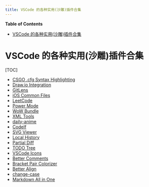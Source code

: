 ```yaml
---
title: VSCode 的各种实用(沙雕)插件合集
---
```


<!-- START doctoc generated TOC please keep comment here to allow auto update -->
<!-- DON'T EDIT THIS SECTION, INSTEAD RE-RUN doctoc TO UPDATE -->
**Table of Contents**

- [VSCode 的各种实用(沙雕)插件合集](#vscode-的各种实用沙雕插件合集)

<!-- END doctoc generated TOC please keep comment here to allow auto update -->



# VSCode 的各种实用(沙雕)插件合集

[TOC]

- [CSGO .cfg Syntax Highlighting](https://github.com/ageofkimptown/language-csgo-cfg)
- [Draw.io Integration](https://github.com/hediet/vscode-drawio.git)
- [GitLens](https://github.com/eamodio/vscode-gitlens.git)
- [iOS Common Files](https://github.com/orta/vscode-ios-common-files)
- [LeetCode](https://github.com/LeetCode-OpenSource/vscode-leetcode)
- [Power Mode](https://github.com/hoovercj/vscode-power-mode.git)
- [WoW Bundle](https://github.com/Septh/vscode-wow-bundle/)
- [XML Tools](https://github.com/DotJoshJohnson/vscode-xml)
- [daily-anime](https://github.com/deepred5/daily-anime)
- [CodeIf](https://github.com/unbug/codelf#codelf-for-vs-code)
- [SVG Viewer](https://github.com/cssho/vscode-svgviewer.git)
- [Local History](https://github.com/zabel-xyz/local-history.git)
- [Partial Diff](https://github.com/ryu1kn/vscode-partial-diff)
- [TODO Tree](https://github.com/Gruntfuggly/todo-tree)
- [VSCode Icons](https://github.com/vscode-icons/vscode-icons)
- [Better Comments](https://github.com/aaron-bond/better-comments)
- [Bracket Pair Colorizer](https://github.com/CoenraadS/BracketPair)
- [Better Align](https://github.com/WarWithinMe/better-align)
- [change-case](https://github.com/wmaurer/vscode-change-case.git)
- [Markdown All in One](https://github.com/yzhang-gh/vscode-markdown)

